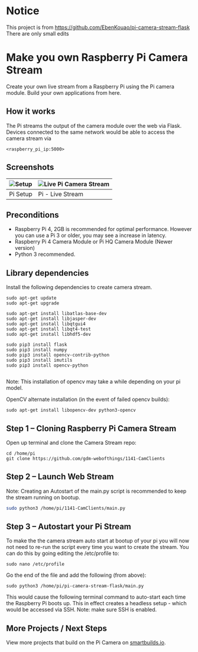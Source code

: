 # Notice
This project is from https://github.com/EbenKouao/pi-camera-stream-flask
There are only small edits 

# Make you own Raspberry Pi Camera Stream

Create your own live stream from a Raspberry Pi using the Pi camera module. Build your own applications from here.

## How it works
The Pi streams the output of the camera module over the web via Flask. Devices connected to the same network would be able to access the camera stream via

```
<raspberry_pi_ip:5000> 
```

## Screenshots
| ![Setup](readme/pi-stream-client.jpg) | ![Live Pi Camera Stream](readme/pi-stream-screen-capture.jpg) |
| ------------------------------------- | ------------------------------------------------------------- |
| Pi Setup                              | Pi - Live Stream                                              |

## Preconditions

* Raspberry Pi 4, 2GB is recommended for optimal performance. However you can use a Pi 3 or older, you may see a increase in latency.
* Raspberry Pi 4 Camera Module or Pi HQ Camera Module (Newer version)
* Python 3 recommended.

## Library dependencies
Install the following dependencies to create camera stream.

```
sudo apt-get update 
sudo apt-get upgrade

sudo apt-get install libatlas-base-dev
sudo apt-get install libjasper-dev
sudo apt-get install libqtgui4 
sudo apt-get install libqt4-test
sudo apt-get install libhdf5-dev

sudo pip3 install flask
sudo pip3 install numpy
sudo pip3 install opencv-contrib-python
sudo pip3 install imutils
sudo pip3 install opencv-python


```

Note: This installation of opencv may take a while depending on your pi model. 

OpenCV alternate installation (in the event of failed opencv builds):

```
sudo apt-get install libopencv-dev python3-opencv
```

## Step 1 – Cloning Raspberry Pi Camera Stream
Open up terminal and clone the Camera Stream repo:

```
cd /home/pi
git clone https://github.com/gdm-webofthings/1141-CamClients
```

## Step 2 – Launch Web Stream

Note: Creating an Autostart of the main.py script is recommended to keep the stream running on bootup.
```bash cd modules
sudo python3 /home/pi/1141-CamClients/main.py
```

## Step 3 – Autostart your Pi Stream

To make the the camera stream auto start at bootup of your pi you will now not need to re-run the script every time you want to create the stream. You can do this by going editing the /etc/profile to:

```
sudo nano /etc/profile
```

Go the end of the file and add the following (from above):

```
sudo python3 /home/pi/pi-camera-stream-flask/main.py
```

This would cause the following terminal command to auto-start each time the Raspberry Pi boots up. This in effect creates a headless setup - which would be accessed via SSH. 
Note: make sure SSH is enabled.

## More Projects / Next Steps
View more projects that build on the Pi Camera on [smartbuilds.io](https://smartbuilds.io).
